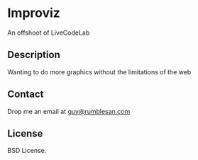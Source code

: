 # Improviz

An offshoot of LiveCodeLab


## Description

Wanting to do more graphics without the limitations of the web


## Contact

Drop me an email at guy@rumblesan.com


## License

BSD License.

